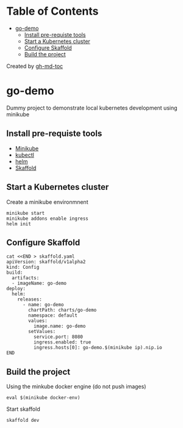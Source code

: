 Table of Contents
=================

   * [go-demo](#go-demo)
      * [Install pre-requiste tools](#install-pre-requiste-tools)
      * [Start a Kubernetes cluster](#start-a-kubernetes-cluster)
      * [Configure Skaffold](#configure-skaffold)
      * [Build the project](#build-the-project)

Created by [gh-md-toc](https://github.com/ekalinin/github-markdown-toc)

# go-demo

Dummy project to demonstrate local kubernetes development using minikube

## Install pre-requiste tools

- [Minikube](https://kubernetes.io/docs/tasks/tools/install-minikube/)
- [kubectl](https://kubernetes.io/docs/tasks/tools/install-kubectl/)
- [helm](https://docs.helm.sh/using_helm/#installing-helm)
- [Skaffold](https://github.com/GoogleContainerTools/skaffold#installation)

## Start a Kubernetes cluster

Create a minikube environmnent 

```
minikube start
minikube addons enable ingress
helm init
```

## Configure Skaffold

```
cat <<END > skaffold.yaml
apiVersion: skaffold/v1alpha2
kind: Config
build:
  artifacts:
  - imageName: go-demo
deploy:
  helm:
    releases:
      - name: go-demo
        chartPath: charts/go-demo
        namespace: default
        values:
          image.name: go-demo
        setValues:
          service.port: 8080
          ingress.enabled: true
          ingress.hosts[0]: go-demo.$(minikube ip).nip.io
END
```

## Build the project

Using the minkube docker engine (do not push images)

```
eval $(minikube docker-env)
```

Start skaffold

```
skaffold dev
```

